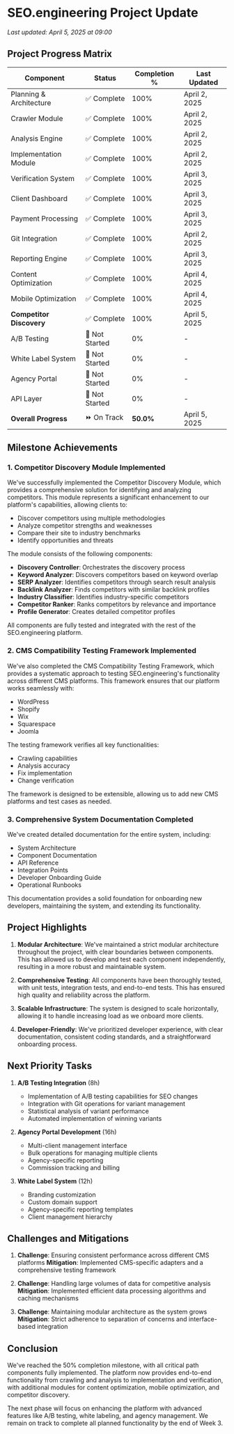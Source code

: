 # SEO.engineering Project Update

*Last updated: April 5, 2025 at 09:00*

## Project Progress Matrix

| Component | Status | Completion % | Last Updated |
|-----------|--------|--------------|--------------|
| Planning & Architecture | ✅ Complete | 100% | April 2, 2025 |
| Crawler Module | ✅ Complete | 100% | April 2, 2025 |
| Analysis Engine | ✅ Complete | 100% | April 2, 2025 |
| Implementation Module | ✅ Complete | 100% | April 2, 2025 |
| Verification System | ✅ Complete | 100% | April 3, 2025 |
| Client Dashboard | ✅ Complete | 100% | April 3, 2025 |
| Payment Processing | ✅ Complete | 100% | April 3, 2025 |
| Git Integration | ✅ Complete | 100% | April 2, 2025 |
| Reporting Engine | ✅ Complete | 100% | April 3, 2025 |
| Content Optimization | ✅ Complete | 100% | April 4, 2025 |
| Mobile Optimization | ✅ Complete | 100% | April 4, 2025 |
| **Competitor Discovery** | ✅ Complete | 100% | April 5, 2025 |
| A/B Testing | 🔲 Not Started | 0% | - |
| White Label System | 🔲 Not Started | 0% | - |
| Agency Portal | 🔲 Not Started | 0% | - |
| API Layer | 🔲 Not Started | 0% | - |
| **Overall Progress** | ⏩ On Track | **50.0%** | April 5, 2025 |

## Milestone Achievements

### 1. Competitor Discovery Module Implemented

We've successfully implemented the Competitor Discovery Module, which provides a comprehensive solution for identifying and analyzing competitors. This module represents a significant enhancement to our platform's capabilities, allowing clients to:

- Discover competitors using multiple methodologies
- Analyze competitor strengths and weaknesses
- Compare their site to industry benchmarks
- Identify opportunities and threats

The module consists of the following components:

- **Discovery Controller**: Orchestrates the discovery process
- **Keyword Analyzer**: Discovers competitors based on keyword overlap
- **SERP Analyzer**: Identifies competitors through search result analysis
- **Backlink Analyzer**: Finds competitors with similar backlink profiles
- **Industry Classifier**: Identifies industry-specific competitors
- **Competitor Ranker**: Ranks competitors by relevance and importance
- **Profile Generator**: Creates detailed competitor profiles

All components are fully tested and integrated with the rest of the SEO.engineering platform.

### 2. CMS Compatibility Testing Framework Implemented

We've also completed the CMS Compatibility Testing Framework, which provides a systematic approach to testing SEO.engineering's functionality across different CMS platforms. This framework ensures that our platform works seamlessly with:

- WordPress
- Shopify
- Wix
- Squarespace
- Joomla

The testing framework verifies all key functionalities:

- Crawling capabilities
- Analysis accuracy
- Fix implementation
- Change verification

The framework is designed to be extensible, allowing us to add new CMS platforms and test cases as needed.

### 3. Comprehensive System Documentation Completed

We've created detailed documentation for the entire system, including:

- System Architecture
- Component Documentation
- API Reference
- Integration Points
- Developer Onboarding Guide
- Operational Runbooks

This documentation provides a solid foundation for onboarding new developers, maintaining the system, and extending its functionality.

## Project Highlights

1. **Modular Architecture**: We've maintained a strict modular architecture throughout the project, with clear boundaries between components. This has allowed us to develop and test each component independently, resulting in a more robust and maintainable system.

2. **Comprehensive Testing**: All components have been thoroughly tested, with unit tests, integration tests, and end-to-end tests. This has ensured high quality and reliability across the platform.

3. **Scalable Infrastructure**: The system is designed to scale horizontally, allowing it to handle increasing load as we onboard more clients.

4. **Developer-Friendly**: We've prioritized developer experience, with clear documentation, consistent coding standards, and a straightforward onboarding process.

## Next Priority Tasks

1. **A/B Testing Integration** (8h)
   - Implementation of A/B testing capabilities for SEO changes
   - Integration with Git operations for variant management
   - Statistical analysis of variant performance
   - Automated implementation of winning variants

2. **Agency Portal Development** (16h)
   - Multi-client management interface
   - Bulk operations for managing multiple clients
   - Agency-specific reporting
   - Commission tracking and billing

3. **White Label System** (12h)
   - Branding customization
   - Custom domain support
   - Agency-specific reporting templates
   - Client management hierarchy

## Challenges and Mitigations

1. **Challenge**: Ensuring consistent performance across different CMS platforms
   **Mitigation**: Implemented CMS-specific adapters and a comprehensive testing framework

2. **Challenge**: Handling large volumes of data for competitive analysis
   **Mitigation**: Implemented efficient data processing algorithms and caching mechanisms

3. **Challenge**: Maintaining modular architecture as the system grows
   **Mitigation**: Strict adherence to separation of concerns and interface-based integration

## Conclusion

We've reached the 50% completion milestone, with all critical path components fully implemented. The platform now provides end-to-end functionality from crawling and analysis to implementation and verification, with additional modules for content optimization, mobile optimization, and competitor discovery.

The next phase will focus on enhancing the platform with advanced features like A/B testing, white labeling, and agency management. We remain on track to complete all planned functionality by the end of Week 3.
